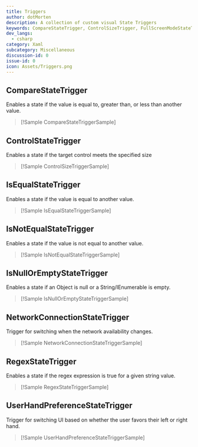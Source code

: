 ```yaml
---
title: Triggers
author: dotMorten
description: A collection of custom visual State Triggers
keywords: CompareStateTrigger, ControlSizeTrigger, FullScreenModeStateTrigger, IsEqualStateTrigger, IsNotEqualStateTrigger, IsNullOrEmptyStateTriggers, NetworkConnectionStateTrigger, RegexStateTrigger, UserHandPreferenceStateTrigger, UserInteractionModeStateTrigger
dev_langs:
  - csharp
category: Xaml
subcategory: Miscellaneous
discussion-id: 0
issue-id: 0
icon: Assets/Triggers.png
---
```


## CompareStateTrigger

Enables a state if the value is equal to, greater than, or less than another value.

> [!Sample CompareStateTriggerSample]

## ControlStateTrigger
Enables a state if the target control meets the specified size

> [!Sample ControlSizeTriggerSample]

## IsEqualStateTrigger

Enables a state if the value is equal to another value.

> [!Sample IsEqualStateTriggerSample]

## IsNotEqualStateTrigger

Enables a state if the value is not equal to another value.

> [!Sample IsNotEqualStateTriggerSample]

## IsNullOrEmptyStateTrigger

Enables a state if an Object is null or a String/IEnumerable is empty.

> [!Sample IsNullOrEmptyStateTriggerSample]

## NetworkConnectionStateTrigger

Trigger for switching when the network availability changes.

> [!Sample NetworkConnectionStateTriggerSample]

## RegexStateTrigger

Enables a state if the regex expression is true for a given string value.

> [!Sample RegexStateTriggerSample]

## UserHandPreferenceStateTrigger

Trigger for switching UI based on whether the user favors their left or right hand.

> [!Sample UserHandPreferenceStateTriggerSample]
